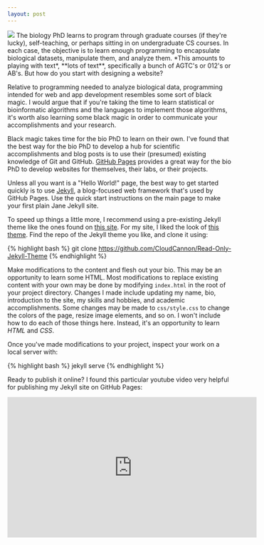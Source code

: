 ```yaml
---
layout: post
---
```

<img src="{{ site.baseurl }}/images/How-is-the-bio-phd-supposed-to-make-a-website.jpg">
The biology PhD learns to program through graduate courses (if they're lucky), self-teaching, or
perhaps sitting in on undergraduate CS courses. In each case, the objective is to learn enough
programming to encapsulate biological datasets, manipulate them, and analyze them. 
*This amounts to playing with text*, **lots of text**, specifically a bunch of AGTC's or 012's or AB's.
But how do you start with designing a website?

Relative to programming needed to analyze biological data, programming intended for web and app development
resembles some sort of black magic. I would argue that if you're taking the time to learn statistical or 
bioinformatic algorithms and the languages to implement those algorithms, it's worth also learning 
some black magic in order to communicate your accomplishments and your research.

Black magic takes time for the bio PhD to learn on their own. I've found that the best way for the bio
PhD to develop a hub for scientific accomplishments and blog posts is to use their (presumed) existing
knowledge of Git and GitHub. [GitHub Pages](https://pages.github.com) provides a great way for the bio
PhD to develop websites for themselves, their labs, or their projects.

Unless all you want is a "Hello World!" page, the best way to get started quickly is to use 
[Jekyll](https://jekyllrb.com), a blog-focused web framework that's used by GitHub Pages. Use the quick 
start instructions on the main page to make your first plain Jane Jekyll site.

To speed up things a little more, I recommend using a pre-existing Jekyll theme like the ones found
on [this site](http://jekyllthemes.org). For my site, I liked the look of 
[this theme](https://github.com/CloudCannon/Read-Only-Jekyll-Theme). Find the repo of the Jekyll theme
you like, and clone it using:

{% highlight bash %}
git clone https://github.com/CloudCannon/Read-Only-Jekyll-Theme
{% endhighlight %}

Make modifications to the content and flesh out your bio. This may be an opportunity to learn some
HTML. Most modifications to replace existing content with your own may be done by modifying
`index.html` in the root of your project directory. Changes I made include updating my name, bio,
introduction to the site, my skills and hobbies, and academic accomplishments. Some changes may be made
to `css/style.css` to change the colors of the page, resize image elements, and so on. I won't include
how to do each of those things here. Instead, it's an opportunity to learn *HTML* and *CSS*.

Once you've made modifications to your project, inspect your work on a local server with:

{% highlight bash %}
jekyll serve
{% endhighlight %}

Ready to publish it online? I found this particular youtube video very helpful for publishing my Jekyll site
on GitHub Pages:

<iframe width="560" height="315" src="https://www.youtube.com/embed/qoQzIjGbfTg" frameborder="0" allowfullscreen></iframe> 





